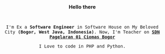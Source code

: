 <div align="center">
  <h3>Hello there</h3>
  <br>
  <samp>
    <p>
      I'm Ex a <strong>Software Engineer</strong> in Software House on My Beloved City <strong>(Bogor, West Java, Indonesia)</strong>. Now, I'm Teacher on <a href="https://facebook.com"><strong>SDN Pagelaran 01 Ciomas Bogor</strong></a> 
    </p>
    <p>
      I Love to code in PHP and Python.  
    </p>
  </samp>
	
  <br />
  <br />
    
</div>
